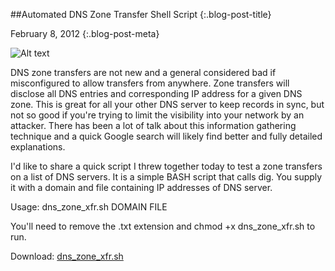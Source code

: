 ##Automated DNS Zone Transfer Shell Script {:.blog-post-title}

February 8, 2012
{:.blog-post-meta}


![Alt text](../blog_img/PICTURE.jpg)

DNS zone transfers are not new and a general considered bad if misconfigured to allow transfers from anywhere.  Zone transfers will disclose all DNS entries and corresponding IP address for  a given DNS zone. This is great for all your other DNS server to keep records in sync, but not so good if you're trying to limit the visibility into your network by an attacker. There has been a lot of talk about this information gathering technique and a quick Google search will likely find better and fully detailed explanations.

I'd like to share a quick script I threw together today to test a zone transfers on a list of DNS servers.  It is a simple BASH script that calls dig. You supply it with a domain and file containing IP addresses of DNS server.

Usage: dns_zone_xfr.sh DOMAIN FILE

You'll need to remove the .txt extension and chmod +x dns_zone_xfr.sh to run.

Download: [dns_zone_xfr.sh](/static/uploads/dns_zone_xfr.sh.txt)